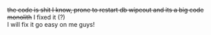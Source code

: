 ~~the code is shit I know, prone to restart db wipeout and its a big code monolith~~
I fixed it (?)
<br>
I will fix it go easy on me guys!